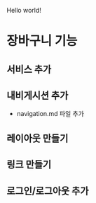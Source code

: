 Hello world!

# 장바구니 기능

## 서비스 추가

## 내비게시션 추가

- navigation.md 파일 추가

## 레이아웃 만들기

## 링크 만들기

## 로그인/로그아웃 추가
